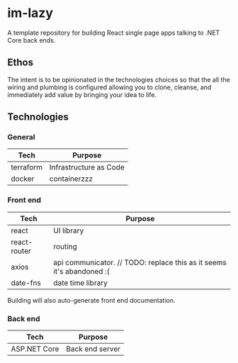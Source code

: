 # im-lazy

A template repository for building React single page apps talking to .NET Core back ends.

## Ethos

The intent is to be opinionated in the technologies choices so that the all the wiring and plumbing is configured allowing you to clone, cleanse, and immediately add value by bringing your idea to life.

## Technologies

### General

| Tech      | Purpose                |
| --------- | ---------------------- |
| terraform | Infrastructure as Code |
| docker    | containerzzz           |

### Front end

| Tech         | Purpose                                                               |
| ------------ | --------------------------------------------------------------------- |
| react        | UI library                                                            |
| react-router | routing                                                               |
| axios        | api communicator. // TODO: replace this as it seems it's abandoned :( |
| date-fns     | date time library                                                     |

Building will also auto-generate front end documentation.

### Back end

| Tech         | Purpose         |
| ------------ | --------------- |
| ASP.NET Core | Back end server |
